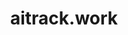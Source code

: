 ---
title: "aitrack.work"
description: A simple task-based time tracker.
cUrl: "https://aitrack.work"
weight: 8
---